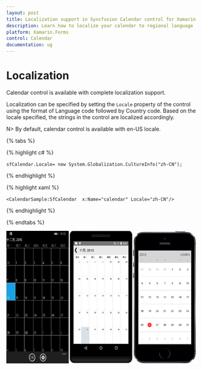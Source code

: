 ```yaml
---
layout: post
title: Localization support in Syncfusion Calendar control for Xamarin.Forms
description: Learn how to localize your calendar to regional language
platform: Xamarin.Forms
control: Calendar
documentation: ug
---
```


# Localization

Calendar control is available with complete localization support.
 
Localization can be specified by setting the `Locale` property of the control using the format of Language code followed by Country code. Based on the locale specified, the strings in the control are localized accordingly.
 
N> By default, calendar control is available with en-US locale. 
     
{% tabs %}	 
	 
{% highlight c# %}

	sfCalendar.Locale= new System.Globalization.CultureInfo("zh-CN");
	
{% endhighlight %}

{% highlight xaml %}

	<CalendarSample:SfCalendar  x:Name="calendar" Locale="zh-CN"/>

{% endhighlight %}

{% endtabs %}

![](images/Localization.png)